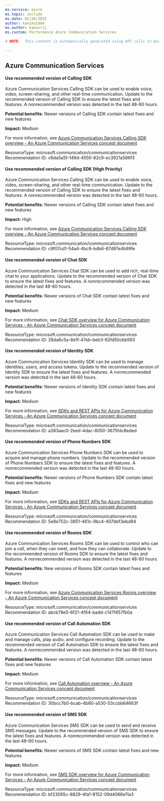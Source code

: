 ```yaml
---
ms.service: azure
ms.topic: include
ms.date: 02/26/2025
author: kanika1894
ms.author: kapasrij
ms.custom: Performance Azure Communication Services
  
# NOTE:  This content is automatically generated using API calls to Azure. Any edits made on these files will be overwritten in the next run of the script. 
  
---
```

  
## Azure Communication Services  
  
<!--c6da5a5f-149d-4550-82c9-ec3921a586f3_begin-->

#### Use recommended version of Calling SDK  
  
Azure Communication Services Calling SDK can be used to enable voice, video, screen-sharing, and other real-time communication. Update to the recommended version of Calling SDK to ensure the latest fixes and features. A nonrecommended version was detected in the last 48-60 hours.  
  
**Potential benefits**: Newer versions of Calling SDK contain latest fixes and new features  

**Impact:** Medium
  
For more information, see [Azure Communication Services Calling SDK overview - An Azure Communication Services concept document](/azure/communication-services/concepts/voice-video-calling/calling-sdk-features)  

ResourceType: microsoft.communication/communicationservices  
Recommendation ID: c6da5a5f-149d-4550-82c9-ec3921a586f3  


<!--c6da5a5f-149d-4550-82c9-ec3921a586f3_end-->

<!--c9f07cd1-54a4-4bc9-bdb6-87d97e4b99fe_begin-->

#### Use recommended version of Calling SDK (High Priority)  
  
Azure Communication Services Calling SDK can be used to enable voice, video, screen-sharing, and other real-time communication. Update to the recommended version of Calling SDK to ensure the latest fixes and features. A nonrecommended version was detected in the last 48-60 hours.  
  
**Potential benefits**: Newer versions of Calling SDK contain latest fixes and new features  

**Impact:** High
  
For more information, see [Azure Communication Services Calling SDK overview - An Azure Communication Services concept document](/azure/communication-services/concepts/voice-video-calling/calling-sdk-features)  

ResourceType: microsoft.communication/communicationservices  
Recommendation ID: c9f07cd1-54a4-4bc9-bdb6-87d97e4b99fe  


<!--c9f07cd1-54a4-4bc9-bdb6-87d97e4b99fe_end-->

<!--28da6c5a-8e1f-47eb-beb3-62fd50cbb593_begin-->

#### Use recommended version of Chat SDK  
  
Azure Communication Services Chat SDK can be used to add rich, real-time chat to your applications. Update to the recommended version of Chat SDK to ensure the latest fixes and features. A nonrecommended version was detected in the last 48-60 hours.  
  
**Potential benefits**: Newer versions of Chat SDK contain latest fixes and new features  

**Impact:** Medium
  
For more information, see [Chat SDK overview for Azure Communication Services - An Azure Communication Services concept document](/azure/communication-services/concepts/chat/sdk-features)  

ResourceType: microsoft.communication/communicationservices  
Recommendation ID: 28da6c5a-8e1f-47eb-beb3-62fd50cbb593  


<!--28da6c5a-8e1f-47eb-beb3-62fd50cbb593_end-->

<!--a383aac0-2eed-4dac-8050-3675fdc8eded_begin-->

#### Use recommended version of Identity SDK  
  
Azure Communication Services Identity SDK can be used to manage identities, users, and access tokens. Update to the recommended version of Identity SDK to ensure the latest fixes and features. A nonrecommended version was detected in the last 48-60 hours.  
  
**Potential benefits**: Newer versions of Identity SDK contain latest fixes and new features  

**Impact:** Medium
  
For more information, see [SDKs and REST APIs for Azure Communication Services - An Azure Communication Services concept document](/azure/communication-services/concepts/sdk-options)  

ResourceType: microsoft.communication/communicationservices  
Recommendation ID: a383aac0-2eed-4dac-8050-3675fdc8eded  


<!--a383aac0-2eed-4dac-8050-3675fdc8eded_end-->

<!--5e8e752c-3851-461c-9bc4-407bbf3ebd94_begin-->

#### Use recommended version of Phone Numbers SDK  
  
Azure Communication Services Phone Numbers SDK can be used to acquire and manage phone numbers. Update to the recommended version of Phone Numbers SDK to ensure the latest fixes and features. A nonrecommended version was detected in the last 48-60 hours.  
  
**Potential benefits**: Newer versions of Phone Numbers SDK contain latest fixes and new features  

**Impact:** Medium
  
For more information, see [SDKs and REST APIs for Azure Communication Services - An Azure Communication Services concept document](/azure/communication-services/concepts/sdk-options)  

ResourceType: microsoft.communication/communicationservices  
Recommendation ID: 5e8e752c-3851-461c-9bc4-407bbf3ebd94  


<!--5e8e752c-3851-461c-9bc4-407bbf3ebd94_end-->

<!--abcb78e5-6f21-4f64-badd-c147f457fb0a_begin-->

#### Use recommended version of Rooms SDK  
  
Azure Communication Services Rooms SDK can be used to control who can join a call, when they can meet, and how they can collaborate. Update to the recommended version of Rooms SDK to ensure the latest fixes and features. A nonrecommended version was detected in the last 48-60 hours.  
  
**Potential benefits**: New versions of Rooms SDK contain latest fixes and features  

**Impact:** Medium
  
For more information, see [Azure Communication Services Rooms overview - An Azure Communication Services concept document](/azure/communication-services/concepts/rooms/room-concept)  

ResourceType: microsoft.communication/communicationservices  
Recommendation ID: abcb78e5-6f21-4f64-badd-c147f457fb0a  


<!--abcb78e5-6f21-4f64-badd-c147f457fb0a_end-->

<!--30bcc7b0-bcab-4b60-a530-53ccbb64663f_begin-->

#### Use recommended version of Call Automation SDK  
  
Azure Communication Services Call Automation SDK can be used to make and manage calls, play audio, and configure recording. Update to the recommended version of Call Automation SDK to ensure the latest fixes and features. A nonrecommended version was detected in the last 48-60 hours.  
  
**Potential benefits**: Newer versions of Call Automation SDK contain latest fixes and new features  

**Impact:** Medium
  
For more information, see [Call Automation overview - An Azure Communication Services concept document](/azure/communication-services/concepts/voice-video-calling/call-automation-apis)  

ResourceType: microsoft.communication/communicationservices  
Recommendation ID: 30bcc7b0-bcab-4b60-a530-53ccbb64663f  


<!--30bcc7b0-bcab-4b60-a530-53ccbb64663f_end-->

<!--bf23065c-8829-4fa1-8152-09d4066e11a3_begin-->

#### Use recommended version of SMS SDK  
  
Azure Communication Services SMS SDK can be used to send and receive SMS messages. Update to the recommended version of SMS SDK to ensure the latest fixes and features. A nonrecommended version was detected in the last 48-60 hours.  
  
**Potential benefits**: Newer versions of SMS SDK contain latest fixes and new features  

**Impact:** Medium
  
For more information, see [SMS SDK overview for Azure Communication Services - An Azure Communication Services concept document](/azure/communication-services/concepts/telephony-sms/sdk-features)  

ResourceType: microsoft.communication/communicationservices  
Recommendation ID: bf23065c-8829-4fa1-8152-09d4066e11a3  


<!--bf23065c-8829-4fa1-8152-09d4066e11a3_end-->

<!--articleBody-->
